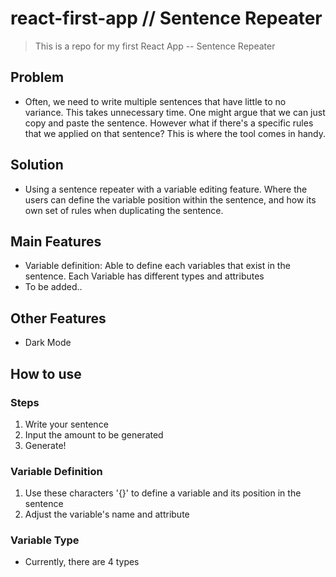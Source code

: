 # react-first-app // Sentence Repeater
> This is a repo for my first React App -- Sentence Repeater

## Problem
- Often, we need to write multiple sentences that have little to no variance. This takes unnecessary time. One might argue that we can just copy and paste the sentence. However what if there's a specific rules that we applied on that sentence? This is where the tool comes in handy.

## Solution
- Using a sentence repeater with a variable editing feature. Where the users can define the variable position within the sentence, and how its own set of rules when duplicating the sentence.


## Main Features
- Variable definition: Able to define each variables that exist in the sentence. Each Variable has different types and attributes
- To be added..

## Other Features
- Dark Mode


## How to use

### Steps
1. Write your sentence
2. Input the amount to be generated
3. Generate!

### Variable Definition
1. Use these characters '{}' to define a variable and its position in the sentence
2. Adjust the variable's name and attribute

### Variable Type
- Currently, there are 4 types
